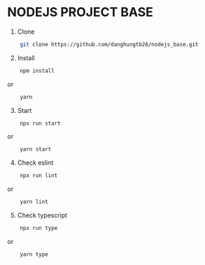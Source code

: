 # NODEJS PROJECT BASE

1. Clone
```bash
    git clone https://github.com/danghungtb26/nodejs_base.git
```
2. Install
```bash
    npm install
```
or
```bash
    yarn
```
3. Start
```bash
    npx run start
```
or
```bash
    yarn start
```
4. Check eslint
```bash
    npx run lint
```
or
```bash
    yarn lint
```
    

5. Check typescript

```bash
    npx run type
```
or
```bash
    yarn type
```
    
